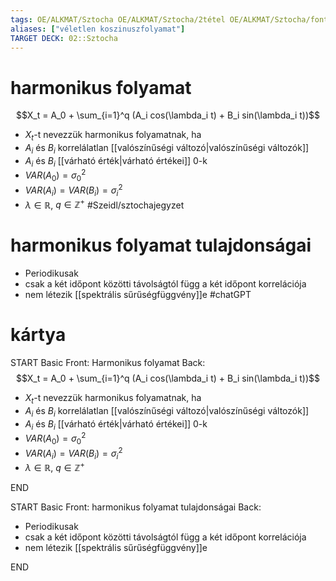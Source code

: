 ```yaml
---
tags: OE/ALKMAT/Sztocha OE/ALKMAT/Sztocha/2tétel OE/ALKMAT/Sztocha/fontos_fogalom 
aliases: ["véletlen koszinuszfolyamat"]
TARGET DECK: 02::Sztocha
---
```

# harmonikus folyamat
$$X_t = A_0 + \sum_{i=1}^q (A_i cos(\lambda_i t) + B_i sin(\lambda_i t))$$
- $X_t$-t nevezzük harmonikus folyamatnak, ha
- $A_i$ és $B_i$ korrelálatlan [[valószínűségi változó|valószínűségi változók]]
- $A_i$ és $B_i$ [[várható érték|várható értékei]] 0-k
- $VAR(A_0) = \sigma_0^2$
- $VAR(A_i)= VAR(B_i) = \sigma_i^2$
- $\lambda \in \mathbb{R}$, $q \in \mathbb{Z}^+$
#Szeidl/sztochajegyzet 
# harmonikus folyamat tulajdonságai
- Periodikusak
- csak a két időpont közötti távolságtól függ a két időpont korrelációja
- nem létezik [[spektrális sűrűségfüggvény]]e
#chatGPT 

# kártya
START
Basic
Front:
Harmonikus folyamat
Back:
$$X_t = A_0 + \sum_{i=1}^q (A_i cos(\lambda_i t) + B_i sin(\lambda_i t))$$
- $X_t$-t nevezzük harmonikus folyamatnak, ha
- $A_i$ és $B_i$ korrelálatlan [[valószínűségi változó|valószínűségi változók]]
- $A_i$ és $B_i$ [[várható érték|várható értékei]] 0-k
- $VAR(A_0) = \sigma_0^2$
- $VAR(A_i)= VAR(B_i) = \sigma_i^2$
- $\lambda \in \mathbb{R}$, $q \in \mathbb{Z}^+$
<!--ID: 1686164198412-->
END

START
Basic
Front:
harmonikus folyamat tulajdonságai
Back:
- Periodikusak
- csak a két időpont közötti távolságtól függ a két időpont korrelációja
- nem létezik [[spektrális sűrűségfüggvény]]e
<!--ID: 1686164198417-->
END